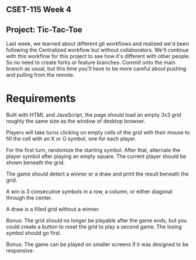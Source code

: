 
## CSET-115 Week 4
## Project: Tic-Tac-Toe

Last week, we learned about different git workflows and realized we'd been following the Centralized workflow but without collaborators. We'll continue with this workflow for this project to see how it's different with other people. So no need to create forks or feature branches. Commit onto the main branch as usual, but this time you'll have to be more careful about pushing and pulling from the remote.

# Requirements

Built with HTML and JavaScript, the page should load an empty 3x3 grid roughly the same size as the window of desktop browser.

Players will take turns clicking on empty cells of the grid with their mouse to fill the cell with an X or O symbol, one for each player.

For the first turn, randomize the starting symbol. After that, alternate the player symbol after playing an empty square. The current player should be shown beneath the grid.

The game should detect a winner or a draw and print the result beneath the grid.

A win is 3 consecutive symbols in a row, a column, or either diagonal through the center.

A draw is a filled grid without a winner.

Bonus: The grid should no longer be playable after the game ends, but you could create a button to reset the grid to play a second game. The losing symbol should go first.

Bonus: The game can be played on smaller screens if it was designed to be responsive.

